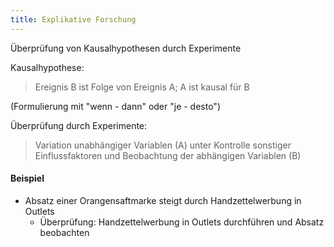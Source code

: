 ```yaml
---
title: Explikative Forschung
---
```

Überprüfung von Kausalhypothesen durch Experimente

Kausalhypothese:
> Ereignis B ist Folge von Ereignis A; A ist kausal für B

(Formulierung mit "wenn - dann" oder "je - desto") 

Überprüfung durch Experimente:
> Variation unabhängiger Variablen (A) unter Kontrolle sonstiger Einflussfaktoren und Beobachtung der abhängigen Variablen (B)

#### Beispiel
- Absatz einer Orangensaftmarke steigt durch Handzettelwerbung in Outlets
  - Überprüfung: Handzettelwerbung in Outlets durchführen und Absatz beobachten
